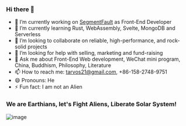### Hi there 👋

<!--
**tarvos21/tarvos21** is a ✨ _special_ ✨ repository because its `README.md` (this file) appears on your GitHub profile.

Here are some ideas to get you started:

-->


- 🔭 I’m currently working on [SegmentFault](https://SegmentFault.com) as Front-End Developer
- 🌱 I’m currently learning Rust, WebAssembly, Svelte, MongoDB and Serverless
- 👯 I’m looking to collaborate on reliable, high-performance, and rock-solid projects
- 🤔 I’m looking for help with selling, marketing and fund-raising
- 💬 Ask me about Front-End Web development, WeChat mini program, China, Buddhism, Philosophy, Literature
- 📫 How to reach me: tarvos21@gmail.com, +86-158-2748-9751
- 😄 Pronouns: He
- ⚡ Fun fact: I am not an Alien

### We are Earthians, let's Fight Aliens, Liberate Solar System!

![image](https://shu.git.xin/solarsystem.png)

<!--
![image](https://shu.git.xin/kouhao.png)
-->
